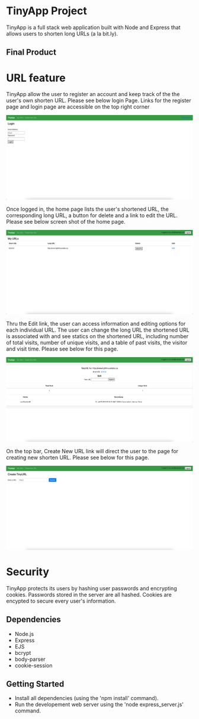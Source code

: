 # TinyApp Project

TinyApp is a full stack web application built with Node and Express that allows users to shorten long URLs (a la bit.ly).

## Final Product

# URL feature

TinyApp allow the user to register an account and keep track of the the user's own shorten URL. Please see below login Page. Links for the register page and login page are accessible on the top right corner

!["Screenshot of login page"](https://github.com/williamwyj/tinyapp/blob/d3b57f7b9aefe013ce62631d701662b2e922052e/docs/login%20page.png)

Once logged in, the home page lists the user's shortened URL, the corresponding long URL, a button for delete and a link to edit the URL. Please see below screen shot of the home page.

!["Screenshot of the url page"](https://github.com/williamwyj/tinyapp/blob/1c52547a7e8f6e5d824fe55bcbb9506fc24f7dfc/docs/urls%20page.png)

Thru the Edit link, the user can access information and editing options for each individual URL. The user can change the long URL the shortened URL is associated with and see statics on the shortened URL, including number of total visits, number of unique visits, and a table of past visits, the visitor and visit time. Please see below for this page.

!["Screenshot of the url:shortenURL page"](https://github.com/williamwyj/tinyapp/blob/1c52547a7e8f6e5d824fe55bcbb9506fc24f7dfc/docs/url.shortURL%20page.png)

On the top bar, Create New URL link will direct the user to the page for creating new shorten URL. Please see below for this page.

!["Screenshot of the url.new page"](https://github.com/williamwyj/tinyapp/blob/1c52547a7e8f6e5d824fe55bcbb9506fc24f7dfc/docs/url.new%20page.png)

# Security

TinyApp protects its users by hashing user passwords and encrypting cookies. Passwords stored in the server are all hashed. Cookies are encypted to secure every user's information.

## Dependencies

- Node.js
- Express
- EJS
- bcrypt
- body-parser
- cookie-session

## Getting Started

- Install all dependencies (using the 'npm install' command).
- Run the developement web server using the 'node express_server.js' command.